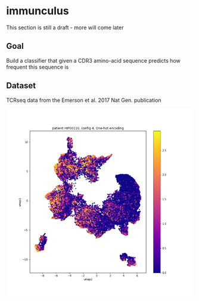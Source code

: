 # immunculus
This section is still a draft - more will come later

## Goal
Build a classifier that given a CDR3 amino-acid sequence predicts how frequent this sequence is

## Dataset

TCRseq data from the Emerson et al. 2017 Nat Gen. publication

![](imgs/HIP00110_c4_oh_umap_real.png)
